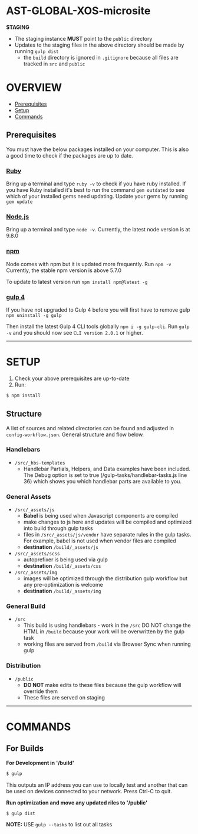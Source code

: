 # AST-GLOBAL-XOS-microsite

**STAGING**
- The staging instance **MUST** point to the `public` directory
- Updates to the staging files in the above directory should be made by running `gulp dist`
  - the `build` directory is ignored in `.gitignore` because all files are tracked in `src` and `public`

# OVERVIEW
- [Prerequisites](#prerequisites)
- [Setup](#setup)
- [Commands](#commands)


## Prerequisites

You must have the below packages installed on your computer. This is also a good time to check if the packages are up to date.

### [Ruby](https://www.ruby-lang.org/en/documentation/installation/)

Bring up a terminal and type `ruby -v` to check if you have ruby installed. If you have Ruby installed it's best to run the command `gem outdated` to see which of your installed gems need updating. Update your gems by running `gem update`


### [Node.js](https://nodejs.org)

Bring up a terminal and type `node -v`. Currently, the latest node version is at 9.8.0


### [npm](https://docs.npmjs.com/getting-started/installing-node)

Node comes with npm but it is updated more frequently. Run `npm -v` Currently, the stable npm version is above 5.7.0

To update to latest version run `npm install npm@latest -g`


### [gulp 4](https://www.fastless.com/gulp-4/)

If you have not upgraded to Gulp 4 before you will first have to remove gulp `npm uninstall -g gulp`

Then install the latest Gulp 4 CLI tools globally `npm i -g gulp-cli`. Run `gulp -v` and you should now see `CLI version 2.0.1` or higher.


---

# SETUP

1. Check your above prerequisites are up-to-date
2. Run:

```sh
$ npm install
```


## Structure

A list of sources and related directories can be found and adjusted in `config-workflow.json`. General structure and flow below.

### Handlebars
- `/src/_hbs-templates`
  - Handlebar Partials, Helpers, and Data examples have been included. The Debug option is set to true (/gulp-tasks/handlebar-tasks.js line 36) which shows you which handlebar parts are available to you.

### General Assets
- `/src/_assets/js`
  - **Babel** is being used when Javascript components are compiled
  - make changes to js here and updates will be compiled and optimized into build through gulp tasks
  - files in `/src/_assets/js/vendor` have separate rules in the gulp tasks. For example, babel is not used when vendor files are compiled
  - **destination** `/build/_assets/js`
- `/src/_assets/scss`
  - autoprefixer is being used via gulp
  - **destination** `/build/_assets/css`
- `/src/_assets/img`
  - images will be optimized through the distribution gulp workflow but any pre-optimization is welcome
  - **destination** `/build/_assets/img`

### General Build
- `/src`
  - This build is using handlebars - work in the `/src` DO NOT change the HTML in `/build` because your work will be overwritten by the gulp task
  - working files are served from `/build` via Browser Sync when running gulp

### Distribution
- `/public`
  - **DO NOT** make edits to these files because the gulp workflow will override them
  - These files are served on staging


---

# COMMANDS

## For Builds

**For Development in '/build'**
```sh
$ gulp
```

This outputs an IP address you can use to locally test and another that can be used on devices
connected to your network. Press Ctrl-C to quit.

**Run optimization and move any updated riles to '/public'**
```sh
$ gulp dist
```

**NOTE:** USE `gulp --tasks` to list out all tasks
